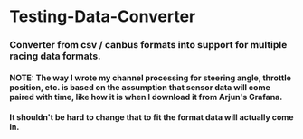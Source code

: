 # Testing-Data-Converter
### Converter from csv / canbus formats into support for multiple racing data formats.

#### NOTE: The way I wrote my channel processing for steering angle, throttle position, etc. is based on the assumption that sensor data will come paired with time, like how it is when I download it from Arjun's Grafana.
#### It shouldn't be hard to change that to fit the format data will actually come in.